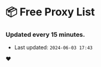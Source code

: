 # :package: Free Proxy List
### Updated every 15 minutes.

- Last updated: `2024-06-03 17:43`

:heart:
